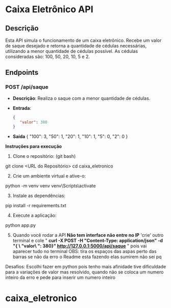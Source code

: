 # Caixa Eletrônico API

## Descrição

Esta API simula o funcionamento de um caixa eletrônico. Recebe um valor de saque desejado e retorna a quantidade de cédulas necessárias, utilizando a menor quantidade de cédulas possível. As cédulas consideradas são: 100, 50, 20, 10, 5 e 2.

## Endpoints

### POST /api/saque

-  **Descrição**: Realiza o saque com a menor quantidade de cédulas.
-  **Entrada**:

   ```json
   {
      "valor": 380
   }
   ```

-  **Saída**
   {
   "100": 3,
   "50": 1,
   "20": 1,
   "10": 1,
   "5": 0,
   "2": 0
   }

**Instruções para execução**

1. Clone o repositório:
   (git bash)

git clone <URL do Repositório>
cd caixa_eletronico

2. Crie um ambiente virtual e ative-o:

python -m venv venv
venv\Scripts\activate

3. Instale as dependências:

pip install -r requirements.txt

4. Execute a aplicação:

python app.py

5. Quando você rodar a API **Não tem interface não entre no IP** 'crie' outro terminal e cole " **curl -X POST -H "Content-Type: application/json" -d "{ \ "valor\ ": 380}" http://127.0.0.1:5000/api/saque** "  pois vai aparecer tudo no terminal
      OBS: tira os espaços das aspas perto das barras se não da erro o Readme esta fazendo elas sumirem não sei pq

Desafios:
Escolhi fazer em python pois tenho mais afinidade tive dificuldade para a variações de valor mas resolvido, quando não se coloca um numero inteiro da erro e pede para inserir um numero inteiro



# caixa_eletronico
